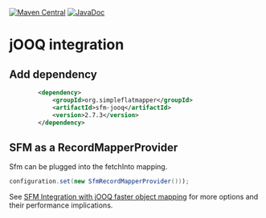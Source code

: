 [![Maven Central](https://img.shields.io/maven-central/v/org.simpleflatmapper/sfm-jooq.svg)](https://maven-badges.herokuapp.com/maven-central/org.simpleflatmapper/sfm-jooq)
[![JavaDoc](https://img.shields.io/badge/javadoc-2.7.3-blue.svg)](http://www.javadoc.io/doc/org.simpleflatmapper/sfm-jooq)

# jOOQ integration

## Add dependency

```xml
		<dependency>
			<groupId>org.simpleflatmapper</groupId>
			<artifactId>sfm-jooq</artifactId>
			<version>2.7.3</version>
		</dependency>
```

## SFM as a RecordMapperProvider

Sfm can be plugged into the fetchInto mapping.


```java
configuration.set(new SfmRecordMapperProvider()));
```


See [SFM Integration with jOOQ faster object mapping](https://github.com/arnaudroger/SimpleFlatMapper/wiki/SFM-Integration-with-Jooq-faster-object-mapping)
for more options and their performance implications.
